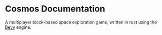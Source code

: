 # Cosmos Documentation

A multiplayer block-based space exploration game, written in rust using the [Bevy](https://www.bevyengine.org/) engine.
